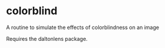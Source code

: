 # colorblind
A routine to simulate the effects of colorblindness on an image

Requires the daltonlens package.
